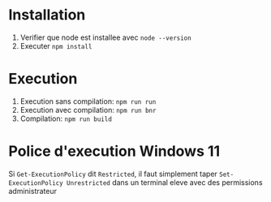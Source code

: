 # Installation
1. Verifier que node est installee avec `node --version`
2. Executer `npm install`

# Execution
1. Execution sans compilation: `npm run run`
2. Execution avec compilation: `npm run bnr`
3. Compilation: `npm run build`

# Police d'execution Windows 11
Si `Get-ExecutionPolicy` dit `Restricted`, il faut simplement taper `Set-ExecutionPolicy Unrestricted` dans un terminal eleve avec des permissions administrateur